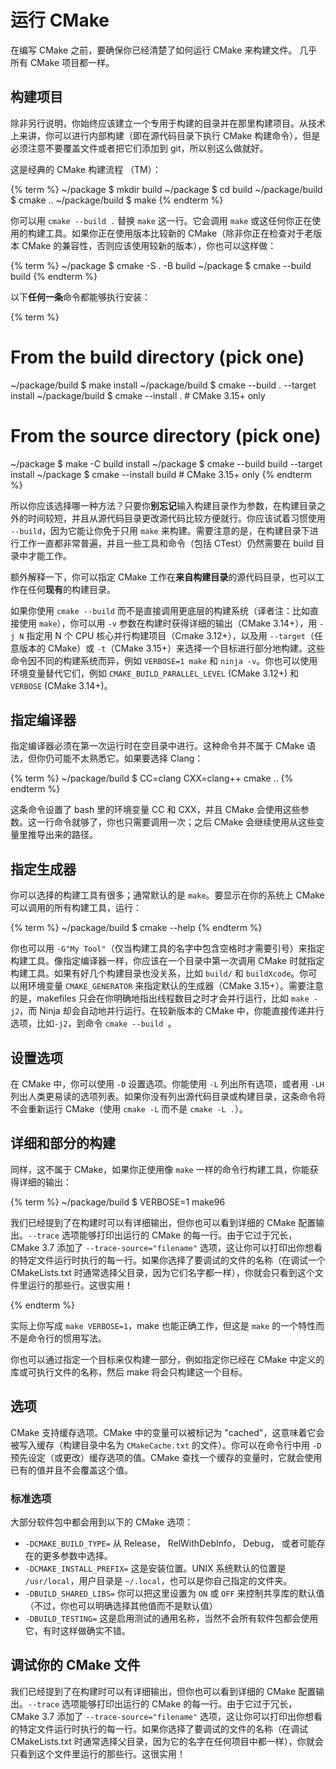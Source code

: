 # 运行 CMake

在编写 CMake 之前，要确保你已经清楚了如何运行 CMake 来构建文件。 几乎所有 CMake 项目都一样。

## 构建项目

除非另行说明，你始终应该建立一个专用于构建的目录并在那里构建项目。从技术上来讲，你可以进行内部构建（即在源代码目录下执行 CMake 构建命令），但是必须注意不要覆盖文件或者把它们添加到 git，所以别这么做就好。

这是经典的 CMake 构建流程 （TM）：

{% term %}
~/package $ mkdir build
~/package $ cd build
~/package/build $ cmake ..
~/package/build $ make
{% endterm %}

你可以用 `cmake --build .` 替换 `make` 这一行。它会调用 `make` 或这任何你正在使用的构建工具。如果你正在使用版本比较新的 CMake（除非你正在检查对于老版本 CMake 的兼容性，否则应该使用较新的版本），你也可以这样做：

{% term %}
~/package $ cmake -S . -B build
~/package $ cmake --build build
{% endterm %}

以下**任何一条**命令都能够执行安装：

{% term %}
# From the build directory (pick one)
~/package/build $ make install
~/package/build $ cmake --build . --target install
~/package/build $ cmake --install . # CMake 3.15+ only

# From the source directory (pick one)
~/package $ make -C build install
~/package $ cmake --build build --target install
~/package $ cmake --install build # CMake 3.15+ only
{% endterm %}

所以你应该选择哪一种方法？只要你**别忘记**输入构建目录作为参数，在构建目录之外的时间较短，并且从源代码目录更改源代码比较方便就行。你应该试着习惯使用 `--build`，因为它能让你免于只用 `make` 来构建。需要注意的是，在构建目录下进行工作一直都非常普遍，并且一些工具和命令（包括 CTest）仍然需要在 build 目录中才能工作。

额外解释一下，你可以指定 CMake 工作在**来自构建目录**的源代码目录，也可以工作在任何**现有**的构建目录。

如果你使用 `cmake --build` 而不是直接调用更底层的构建系统（译者注：比如直接使用 `make`），你可以用 `-v` 参数在构建时获得详细的输出（CMake 3.14+），用 `-j N` 指定用 N 个 CPU 核心并行构建项目（Cmake 3.12+），以及用 `--target`（任意版本的 CMake）或 `-t`（CMake 3.15+）来选择一个目标进行部分地构建。这些命令因不同的构建系统而异，例如 `VERBOSE=1 make` 和 `ninja -v`。你也可以使用环境变量替代它们，例如 `CMAKE_BUILD_PARALLEL_LEVEL` (CMake 3.12+) 和 `VERBOSE` (CMake 3.14+)。

## 指定编译器

指定编译器必须在第一次运行时在空目录中进行。这种命令并不属于 CMake 语法，但你仍可能不太熟悉它。如果要选择 Clang：

{% term %}
~/package/build $ CC=clang CXX=clang++ cmake ..
{% endterm %}

这条命令设置了 bash 里的环境变量 CC 和 CXX，并且 CMake 会使用这些参数。这一行命令就够了，你也只需要调用一次；之后 CMake 会继续使用从这些变量里推导出来的路径。

## 指定生成器

你可以选择的构建工具有很多；通常默认的是 `make`。要显示在你的系统上 CMake 可以调用的所有构建工具，运行：

{% term %}
~/package/build $ cmake --help
{% endterm %}

你也可以用 `-G"My Tool"`（仅当构建工具的名字中包含空格时才需要引号）来指定构建工具。像指定编译器一样，你应该在一个目录中第一次调用 CMake 时就指定构建工具。如果有好几个构建目录也没关系，比如 `build/` 和 `buildXcode`。你可以用环境变量 `CMAKE_GENERATOR` 来指定默认的生成器（CMake 3.15+）。需要注意的是，makefiles 只会在你明确地指出线程数目之时才会并行运行，比如 `make -j2`，而 Ninja 却会自动地并行运行。在较新版本的 CMake 中，你能直接传递并行选项，比如`-j2`，到命令 `cmake --build `。

## 设置选项

在 CMake 中，你可以使用 `-D` 设置选项。你能使用 `-L` 列出所有选项，或者用 `-LH` 列出人类更易读的选项列表。如果你没有列出源代码目录或构建目录，这条命令将不会重新运行 CMake（使用 `cmake -L` 而不是 `cmake -L .`）。

## 详细和部分的构建

同样，这不属于 CMake，如果你正使用像 `make` 一样的命令行构建工具，你能获得详细的输出：

{% term %}
~/package/build $ VERBOSE=1 make96

我们已经提到了在构建时可以有详细输出，但你也可以看到详细的 CMake 配置输出。`--trace` 选项能够打印出运行的 CMake 的每一行。由于它过于冗长，CMake 3.7 添加了 `--trace-source="filename"` 选项，这让你可以打印出你想看的特定文件运行时执行的每一行。如果你选择了要调试的文件的名称（在调试一个 CMakeLists.txt 时通常选择父目录，因为它们名字都一样），你就会只看到这个文件里运行的那些行。这很实用！


{% endterm %}

实际上你写成 `make VERBOSE=1`，make 也能正确工作，但这是 `make` 的一个特性而不是命令行的惯用写法。

你也可以通过指定一个目标来仅构建一部分，例如指定你已经在 CMake 中定义的库或可执行文件的名称，然后 make 将会只构建这一个目标。

## 选项

CMake 支持缓存选项。CMake 中的变量可以被标记为 "cached"，这意味着它会被写入缓存（构建目录中名为 `CMakeCache.txt` 的文件）。你可以在命令行中用 `-D` 预先设定（或更改）缓存选项的值。CMake 查找一个缓存的变量时，它就会使用已有的值并且不会覆盖这个值。

### 标准选项

大部分软件包中都会用到以下的 CMake 选项：

* `-DCMAKE_BUILD_TYPE=` 从 Release， RelWithDebInfo， Debug， 或者可能存在的更多参数中选择。
* `-DCMAKE_INSTALL_PREFIX=` 这是安装位置。UNIX 系统默认的位置是 `/usr/local`，用户目录是 `~/.local`，也可以是你自己指定的文件夹。
* `-DBUILD_SHARED_LIBS=` 你可以把这里设置为 `ON` 或 `OFF` 来控制共享库的默认值（不过，你也可以明确选择其他值而不是默认值）
* `-DBUILD_TESTING=` 这是启用测试的通用名称，当然不会所有软件包都会使用它，有时这样做确实不错。

## 调试你的 CMake 文件

我们已经提到了在构建时可以有详细输出，但你也可以看到详细的 CMake 配置输出。`--trace` 选项能够打印出运行的 CMake 的每一行。由于它过于冗长，CMake 3.7 添加了 `--trace-source="filename"` 选项，这让你可以打印出你想看的特定文件运行时执行的每一行。如果你选择了要调试的文件的名称（在调试 CMakeLists.txt 时通常选择父目录，因为它的名字在任何项目中都一样），你就会只看到这个文件里运行的那些行。这很实用！
